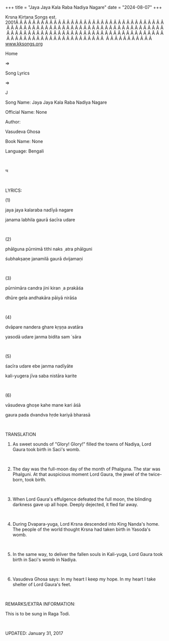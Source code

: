 +++ 
title = "Jaya Jaya Kala Raba Nadiya Nagare"
date = "2024-08-07"
+++

Krsna Kirtana Songs est. 2001Â Â Â Â Â Â Â Â Â Â Â Â Â Â Â Â Â Â Â Â Â Â Â Â Â Â Â Â Â Â Â Â Â Â Â Â Â Â Â Â Â Â Â Â Â Â Â Â Â Â Â Â Â Â Â Â Â Â Â Â Â Â Â Â Â Â Â Â Â Â Â Â Â Â Â Â Â Â Â Â Â Â Â Â Â Â Â Â Â Â Â Â Â Â Â Â Â Â Â Â Â Â Â Â Â Â Â Â Â Â Â Â Â Â Â Â Â Â Â Â Â Â Â Â Â Â Â Â Â Â Â Â  Â Â Â Â Â Â Â Â Â Â Â  
www.kksongs.org








Home
 
⇒
 
Song Lyrics
 
⇒
 
J


Song
Name: Jaya Jaya Kala Raba Nadiya Nagare


Official
Name: None


Author:

Vasudeva Ghosa


Book
Name: None


Language: 
Bengali


 








অ








 


LYRICS:


(1)


jaya jaya kalaraba
nadīyā nagare


janama labhila gaurā
śacīra udare


 


(2)


phālguna pūrnimā
tithi naks
̣
atra phālguni


śubhakṣaṇe
janamilā gaurā dvijamaṇi


 


(3)


pūrnimāra candra jini
kiran
̣
a prakāśa


dhūre gela andhakāra
pāiyā nirāśa


 


(4)


dvāpare nandera ghare
kṛṣṇa avatāra


yasodā udare janma bidita
sam
́
sāra


 


(5)


śacīra udare ebe
janma nadīyāte


kali-yugera jīva saba
nistāra karite


 


(6)


vāsudeva ghoṣe kahe
mane kari āśā


gaura pada dvandva hṛde
kariyā bharasā


 


TRANSLATION


1) As sweet sounds of "Glory! Glory!" filled the towns
of Nadiya, Lord Gaura took birth in Saci's womb.


 


2) The day was the full-moon day of the month of Phalguna. The
star was Phalguni. At that auspicious moment Lord Gaura, the jewel of the
twice-born, took birth.


 


3) When Lord Gaura's effulgence defeated the full moon, the
blinding darkness gave up all hope. Deeply dejected, it fled far away.


 


4) During Dvapara-yuga, Lord Krsna descended into King Nanda's
home. The people of the world thought Krsna had taken birth in Yasoda's womb.


 


5) In the same way, to deliver the fallen souls in Kali-yuga, Lord
Gaura took birth in Saci's womb in Nadiya.


 


6) Vasudeva Ghosa says: In my heart I keep my hope. In my heart I
take shelter of Lord Gaura's feet.


 


REMARKS/EXTRA
INFORMATION:


This
is to be sung in Raga Todi.


 


UPDATED:
 January 31, 2017